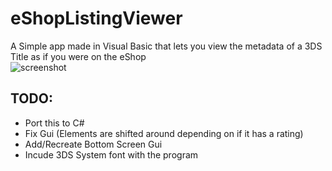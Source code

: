 # eShopListingViewer
A Simple app made in Visual Basic that lets you view the metadata of a 3DS Title as if you were on the eShop
<br>
![screenshot](https://github.com/KLanausse/eShopMetadataViewer/raw/master/readme/Screenshot_2022-03-07-151920.png)

## TODO:
+ Port this to C#
+ Fix Gui (Elements are shifted around depending on if it has a rating)
+ Add/Recreate Bottom Screen Gui
+ Incude 3DS System font with the program
